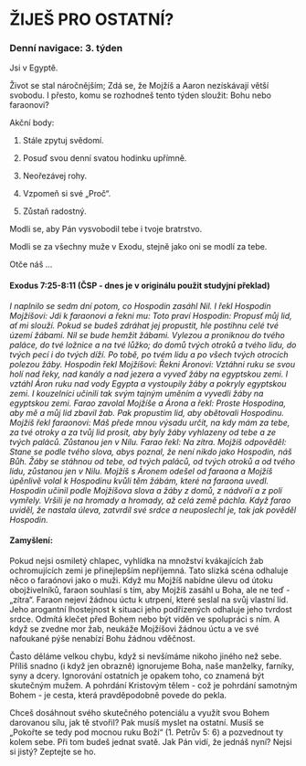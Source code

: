 # ŽIJEŠ PRO OSTATNÍ?

### Denní navigace: 3. týden

Jsi v Egyptě.

Život se stal náročnějším; Zdá se, že Mojžíš a Aaron nezískávají větší svobodu. I přesto, komu se rozhodneš tento týden sloužit: Bohu nebo faraonovi?

Akční body:
1. Stále zpytuj svědomí.

2. Posuď svou denní svatou hodinku upřímně.

3. Neořezávej rohy.

4. Vzpomeň si své „Proč“.


5. Zůstaň radostný.

Modli se, aby Pán vysvobodil tebe i tvoje bratrstvo.

Modli se za všechny muže v Exodu, stejně jako oni se modlí za tebe.

Otče náš …


#### Exodus 7:25-8:11 (ČSP - dnes je v originálu použit studyjní překlad)
*I naplnilo se sedm dní potom, co Hospodin zasáhl Nil. I řekl Hospodin Mojžíšovi: Jdi k faraonovi a řekni mu: Toto praví Hospodin: Propusť můj lid, ať mi slouží. Pokud se budeš zdráhat jej propustit, hle postihnu celé tvé území žábami. Nil se bude hemžit žábami. Vylezou a proniknou do tvého paláce, do tvé ložnice a na tvé lůžko; do domů tvých otroků a tvého lidu, do tvých pecí i do tvých díží. Po tobě, po tvém lidu a po všech tvých otrocích polezou žáby. Hospodin řekl Mojžíšovi: Řekni Áronovi: Vztáhni ruku se svou holí nad řeky, nad kanály a nad jezera a vyveď žáby na egyptskou zemi. I vztáhl Áron ruku nad vody Egypta a vystoupily žáby a pokryly egyptskou zemi. I kouzelníci učinili tak svým tajným uměním a vyvedli žáby na egyptskou zemi. Farao zavolal Mojžíše a Árona a řekl: Proste Hospodina, aby mě a můj lid zbavil žab. Pak propustím lid, aby obětovali Hospodinu. Mojžíš řekl faraonovi: Máš přede mnou výsadu určit, na kdy mám za tebe, za tvé otroky a za tvůj lid prosit, aby byly žáby vyhlazeny od tebe a ze tvých paláců. Zůstanou jen v Nilu. Farao řekl: Na zítra. Mojžíš odpověděl: Stane se podle tvého slova, abys poznal, že není nikdo jako Hospodin, náš Bůh. Žáby se stáhnou od tebe, od tvých paláců, od tvých otroků a od tvého lidu, zůstanou jen v Nilu. Mojžíš s Áronem odešel od faraona a Mojžíš úpěnlivě volal k Hospodinu kvůli těm žábám, které na faraona uvedl. Hospodin učinil podle Mojžíšova slova a žáby z domů, z nádvoří a z polí vymřely. Vršili je na hromady a hromady, až celá země páchla. Když farao uviděl, že nastala úleva, zatvrdil své srdce a neuposlechl je, tak jak pověděl Hospodin.*

#### Zamyšlení:
Pokud nejsi osmiletý chlapec, vyhlídka na množství kvákajících žab ochromujících zemi je přinejlepším nepříjemná. Tato slizká scéna odhaluje něco o faraónovi jako o muži. Když mu Mojžíš nabídne úlevu od útoku obojživelníků, faraon souhlasí s tím, aby Mojžíš zasáhl u Boha, ale ne teď - „zítra“. Faraon nejeví žádnou úctu k utrpení, které seslal na svůj vlastní lid. Jeho arogantní lhostejnost k situaci jeho podřízených odhaluje jeho tvrdost srdce. Odmítá klečet před Bohem nebo být viděn ve spolupráci s ním. A když se zvedne mor žab, neukáže Mojžíšovi žádnou úctu a ve své nafoukané pýše nenabízí Bohu žádnou vděčnost.

Často děláme velkou chybu, když si nevšímáme nikoho jiného než sebe. Příliš snadno (i když jen obrazně) ignorujeme Boha, naše manželky, farníky, syny a dcery. Ignorování ostatních je opakem toho, co znamená být skutečným mužem. A pohrdání Kristovým tělem - což je pohrdání samotným Bohem - je cesta, která pravděpodobně povede do pekla.

Chceš dosáhnout svého skutečného potenciálu a využít svou Bohem darovanou sílu, jak tě stvořil? Pak musíš myslet na ostatní. Musíš se „Pokořte se tedy pod mocnou ruku Boží“ (1. Petrův 5: 6) a pozvednout ty kolem sebe. Při tom budeš jednat svatě. Jak Pán vidí, že jednáš nyní? Nejsi si jistý? Zeptejte se ho.
